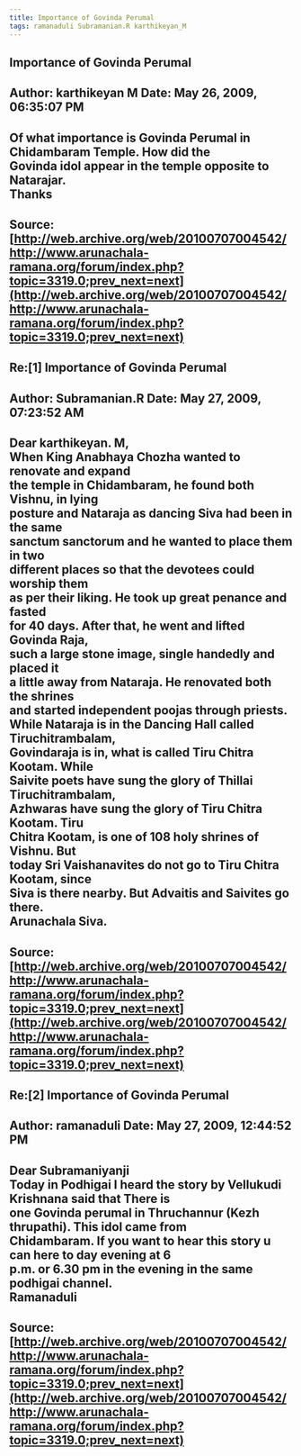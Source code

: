 ```yaml
--- 
title: Importance of Govinda Perumal   
tags: ramanaduli Subramanian.R karthikeyan_M  
---  
```

## Importance of Govinda Perumal  
Author: karthikeyan M       Date: May 26, 2009, 06:35:07 PM  
---  
Of what importance is Govinda Perumal in Chidambaram Temple. How did the  
Govinda idol appear in the temple opposite to Natarajar.   
Thanks
 ---  
Source:[http://web.archive.org/web/20100707004542/http://www.arunachala-ramana.org/forum/index.php?topic=3319.0;prev_next=next](http://web.archive.org/web/20100707004542/http://www.arunachala-ramana.org/forum/index.php?topic=3319.0;prev_next=next)   
---  

## Re:[1] Importance of Govinda Perumal  
Author: Subramanian.R       Date: May 27, 2009, 07:23:52 AM  
---  
Dear karthikeyan. M,   
When King Anabhaya Chozha wanted to renovate and expand   
the temple in Chidambaram, he found both Vishnu, in lying   
posture and Nataraja as dancing Siva had been in the same   
sanctum sanctorum and he wanted to place them in two   
different places so that the devotees could worship them   
as per their liking. He took up great penance and fasted   
for 40 days. After that, he went and lifted Govinda Raja,   
such a large stone image, single handedly and placed it   
a little away from Nataraja. He renovated both the shrines   
and started independent poojas through priests.   
While Nataraja is in the Dancing Hall called Tiruchitrambalam,   
Govindaraja is in, what is called Tiru Chitra Kootam. While   
Saivite poets have sung the glory of Thillai Tiruchitrambalam,   
Azhwaras have sung the glory of Tiru Chitra Kootam. Tiru   
Chitra Kootam, is one of 108 holy shrines of Vishnu. But   
today Sri Vaishanavites do not go to Tiru Chitra Kootam, since   
Siva is there nearby. But Advaitis and Saivites go there.   
Arunachala Siva.
 ---  
Source:[http://web.archive.org/web/20100707004542/http://www.arunachala-ramana.org/forum/index.php?topic=3319.0;prev_next=next](http://web.archive.org/web/20100707004542/http://www.arunachala-ramana.org/forum/index.php?topic=3319.0;prev_next=next)   
---  

## Re:[2] Importance of Govinda Perumal  
Author: ramanaduli          Date: May 27, 2009, 12:44:52 PM  
---  
Dear Subramaniyanji   
Today in Podhigai I heard the story by Vellukudi Krishnana said that There is  
one Govinda perumal in Thruchannur (Kezh thrupathi). This idol came from   
Chidambaram. If you want to hear this story u can here to day evening at 6  
p.m. or 6.30 pm in the evening in the same podhigai channel.   
Ramanaduli
 ---  
Source:[http://web.archive.org/web/20100707004542/http://www.arunachala-ramana.org/forum/index.php?topic=3319.0;prev_next=next](http://web.archive.org/web/20100707004542/http://www.arunachala-ramana.org/forum/index.php?topic=3319.0;prev_next=next)   
---  

